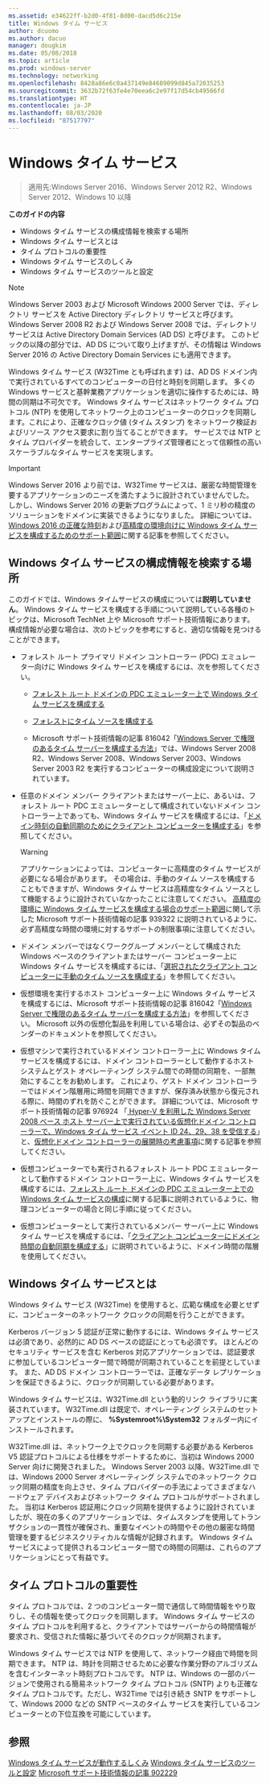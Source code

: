 ```yaml
---
ms.assetid: e34622ff-b2d0-4f81-8d00-dacd5d6c215e
title: Windows タイム サービス
author: dcuomo
ms.author: dacuo
manager: dougkim
ms.date: 05/08/2018
ms.topic: article
ms.prod: windows-server
ms.technology: networking
ms.openlocfilehash: 8428a86e6c0a437149e84689099d845a72035253
ms.sourcegitcommit: 3632b72f63fe4e70eea6c2e97f17d54cb49566fd
ms.translationtype: HT
ms.contentlocale: ja-JP
ms.lasthandoff: 08/03/2020
ms.locfileid: "87517797"
---
```

# <a name="windows-time-service"></a>Windows タイム サービス

>適用先:Windows Server 2016、Windows Server 2012 R2、Windows Server 2012、Windows 10 以降

**このガイドの内容**

* Windows タイム サービスの構成情報を検索する場所
* Windows タイム サービスとは
* タイム プロトコルの重要性
* Windows タイム サービスのしくみ
* Windows タイム サービスのツールと設定

> [!NOTE]
> Windows Server 2003 および Microsoft Windows 2000 Server では、ディレクトリ サービスを Active Directory ディレクトリ サービスと呼びます。 Windows Server 2008 R2 および Windows Server 2008 では、ディレクトリ サービスは Active Directory Domain Services (AD DS) と呼びます。 このトピックの以降の部分では、AD DS について取り上げますが、その情報は Windows Server 2016 の Active Directory Domain Services にも適用できます。

Windows タイム サービス (W32Time とも呼ばれます) は、AD DS ドメイン内で実行されているすべてのコンピューターの日付と時刻を同期します。 多くの Windows サービスと基幹業務アプリケーションを適切に操作するためには、時間の同期は不可欠です。 Windows タイム サービスはネットワーク タイム プロトコル (NTP) を使用してネットワーク上のコンピューターのクロックを同期します。これにより、正確なクロック値 (タイム スタンプ) をネットワーク検証およびリソース アクセス要求に割り当てることができます。 サービスでは NTP とタイム プロバイダーを統合して、エンタープライズ管理者にとって信頼性の高いスケーラブルなタイム サービスを実現します。

> [!IMPORTANT]
> Windows Server 2016 より前では、W32Time サービスは、厳密な時間管理を要するアプリケーションのニーズを満たすように設計されていませんでした。  しかし、Windows Server 2016 の更新プログラムによって、1 ミリ秒の精度のソリューションをドメインに実装できるようになりました。  詳細については、[Windows 2016 の正確な時刻](accurate-time.md)および[高精度の環境向けに Windows タイム サービスを構成するためのサポート範囲](support-boundary.md)に関する記事を参照してください。

## <a name="where-to-find-windows-time-service-configuration-information"></a><a name="BKMK_Config"></a>Windows タイム サービスの構成情報を検索する場所
このガイドでは、Windows タイムサービスの構成については**説明していません**。 Windows タイム サービスを構成する手順について説明している各種のトピックは、Microsoft TechNet 上や Microsoft サポート技術情報にあります。 構成情報が必要な場合は、次のトピックを参考にすると、適切な情報を見つけることができます。

-   フォレスト ルート プライマリ ドメイン コントローラー (PDC) エミュレーター向けに Windows タイム サービスを構成するには、次を参照してください。

    -   [フォレスト ルート ドメインの PDC エミュレーター上で Windows タイム サービスを構成する](/previous-versions/windows/it-pro/windows-server-2008-R2-and-2008/cc731191%28v=ws.10%29)

    -   [フォレストにタイム ソースを構成する](/previous-versions/windows/it-pro/windows-server-2008-r2-and-2008/cc794823%28v%3dws.10%29)

    -   Microsoft サポート技術情報の記事 816042「[Windows Server で権限のあるタイム サーバーを構成する方法](https://go.microsoft.com/fwlink/?LinkID=60402)」では、Windows Server 2008 R2、Windows Server 2008、Windows Server 2003、Windows Server 2003 R2 を実行するコンピューターの構成設定について説明されています。

-   任意のドメイン メンバー クライアントまたはサーバー上に、あるいは、フォレスト ルート PDC エミュレーターとして構成されていないドメイン コントローラー上であっても、Windows タイム サービスを構成するには、「[ドメイン時刻の自動同期のためにクライアント コンピューターを構成する](/previous-versions/windows/it-pro/windows-server-2008-r2-and-2008/cc816884%28v%3dws.10%29)」を参照してください。

    > [!WARNING]
    > アプリケーションによっては、コンピューターに高精度のタイム サービスが必要になる場合があります。 その場合は、手動のタイム ソースを構成することもできますが、Windows タイム サービスは高精度なタイム ソースとして機能するように設計されていなかったことに注意してください。 [高精度の環境に Windows タイム サービスを構成する場合のサポート範囲](support-boundary.md)に関して示した Microsoft サポート技術情報の記事 939322 に説明されているように、必ず高精度な時間の環境に対するサポートの制限事項に注意してください。

-   ドメイン メンバーではなくワークグループ メンバーとして構成された Windows ベースのクライアントまたはサーバー コンピューター上に Windows タイム サービスを構成するには、「[選択されたクライアント コンピューターに手動のタイム ソースを構成する](/previous-versions/windows/it-pro/windows-server-2008-r2-and-2008/cc816656%28v%3dws.10%29)」を参照してください。

-   仮想環境を実行するホスト コンピューター上に Windows タイム サービスを構成するには、Microsoft サポート技術情報の記事 816042「[Windows Server で権限のあるタイム サーバーを構成する方法](https://go.microsoft.com/fwlink/?LinkID=60402)」を参照してください。 Microsoft 以外の仮想化製品を利用している場合は、必ずその製品のベンダーのドキュメントを参照してください。

-   仮想マシンで実行されているドメイン コントローラー上に Windows タイム サービスを構成するには、ドメイン コントローラーとして動作するホスト システムとゲスト オペレーティング システム間での時間の同期を、一部無効にすることをお勧めします。 これにより、ゲスト ドメイン コントローラーではドメイン階層用に時間を同期できますが、保存済み状態から復元される際に、時間のずれを防ぐことができます。 詳細については、Microsoft サポート技術情報の記事 976924 「[ Hyper-V を利用した Windows Server 2008 ベース ホスト サーバー上で実行されている仮想化ドメイン コントローラーで、Windows タイム サービス イベント ID 24、29、38 を受信する](https://go.microsoft.com/fwlink/?LinkID=192236)」と、[仮想化ドメイン コントローラーの展開時の考慮事項](https://go.microsoft.com/fwlink/?LinkID=192235)に関する記事を参照してください。

-   仮想コンピューターでも実行されるフォレスト ルート PDC エミュレーターとして動作するドメイン コントローラー上に、Windows タイム サービスを構成するには、[フォレスト ルート ドメインの PDC エミュレーター上での Windows タイム サービスの構成](/previous-versions/windows/it-pro/windows-server-2008-R2-and-2008/cc731191%28v=ws.10%29)に関する記事に説明されているように、物理コンピューターの場合と同じ手順に従ってください。

-   仮想コンピューターとして実行されているメンバー サーバー上に Windows タイム サービスを構成するには、「[クライアント コンピューターにドメイン時間の自動同期を構成する](/previous-versions/windows/it-pro/windows-server-2008-r2-and-2008/cc816884%28v%3dws.10%29)」に説明されているように、ドメイン時間の階層を使用してください。

## <a name="what-is-the-windows-time-service"></a><a name="BKMK_WTS"></a>Windows タイム サービスとは
Windows タイム サービス (W32Time) を使用すると、広範な構成を必要とせずに、コンピューターのネットワーク クロックの同期を行うことができます。

Kerberos バージョン 5 認証が正常に動作するには、Windows タイム サービスは必須であり、必然的に AD DS ベースの認証にとっても必須です。 ほとんどのセキュリティ サービスを含む Kerberos 対応アプリケーションでは、認証要求に参加しているコンピューター間で時間が同期されていることを前提としています。 また、AD DS ドメイン コントローラーでは、正確なデータ レプリケーションを保証できるように、クロックが同期している必要があります。

Windows タイム サービスは、W32Time.dll という動的リンク ライブラリに実装されています。 W32Time.dll は既定で、オペレーティング システムのセットアップとインストールの際に、 **%Systemroot%\System32** フォルダー内にインストールされます。

W32Time.dll は、ネットワーク上でクロックを同期する必要がある Kerberos V5 認証プロトコルによる仕様をサポートするために、当初は Windows 2000 Server 向けに開発されました。 Windows Server 2003 以降、W32Time.dll では、Windows 2000 Server オペレーティング システムでのネットワーク クロック同期の精度を向上させ、タイム プロバイダーの手法によってさまざまなハードウェア デバイスおよびネットワーク タイム プロトコルがサポートされました。 当初は Kerberos 認証用にクロック同期を提供するように設計されていましたが、現在の多くのアプリケーションでは、タイムスタンプを使用してトランザクションの一貫性が確保され、重要なイベントの時間やその他の厳密な時間管理を要するビジネスクリティカルな情報が記録されます。 Windows タイム サービスによって提供されるコンピューター間での時間の同期は、これらのアプリケーションにとって有益です。

## <a name="importance-of-time-protocols"></a><a name="BKMK_TimeProtocols"></a>タイム プロトコルの重要性
タイム プロトコルでは、2 つのコンピューター間で通信して時間情報をやり取りし、その情報を使ってクロックを同期します。 Windows タイム サービスのタイム プロトコルを利用すると、クライアントではサーバーからの時間情報が要求され、受信された情報に基づいてそのクロックが同期されます。

Windows タイム サービスでは NTP を使用して、ネットワーク経由で時間を同期できます。 NTP は、時計を同期させるために必要な作業分野のアルゴリズムを含むインターネット時刻プロトコルです。 NTP は、Windows の一部のバージョンで使用される簡易ネットワーク タイム プロトコル (SNTP) よりも正確なタイム プロトコルです。ただし、W32Time では引き続き SNTP をサポートして、Windows 2000 などの SNTP ベースのタイム サービスを実行しているコンピューターとの下位互換を可能にしています。

## <a name="see-also"></a>参照
[Windows タイム サービスが動作するしくみ](How-the-Windows-Time-Service-Works.md)
[Windows タイム サービスのツールと設定](Windows-Time-Service-Tools-and-Settings.md)
[Microsoft サポート技術情報の記事 902229](https://go.microsoft.com/fwlink/?LinkId=186066)
